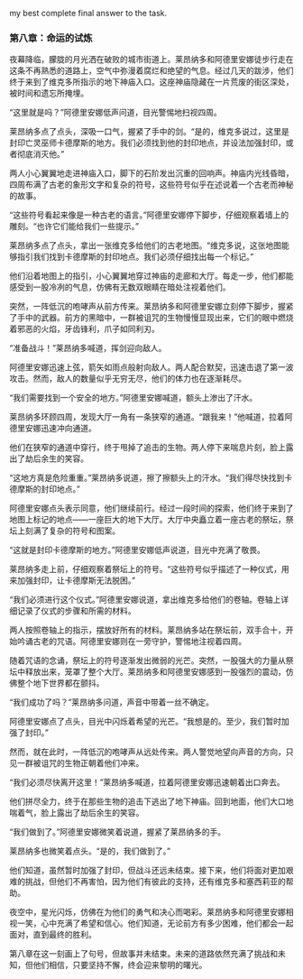 my best complete final answer to the task.

### 第八章：命运的试炼

夜幕降临，朦胧的月光洒在破败的城市街道上。莱昂纳多和阿德里安娜徒步行走在这条不再熟悉的道路上，空气中弥漫着腐烂和绝望的气息。经过几天的跋涉，他们终于来到了维克多所指示的地下神庙入口。这座神庙隐藏在一片荒废的街区深处，被时间和遗忘所掩埋。

“这里就是吗？”阿德里安娜低声问道，目光警惕地扫视四周。

莱昂纳多点了点头，深吸一口气，握紧了手中的剑。“是的，维克多说过，这里是封印亡灵巫师卡德摩斯的地方。我们必须找到他的封印地点，并设法加强封印，或者彻底消灭他。”

两人小心翼翼地走进神庙入口，脚下的石阶发出沉重的回响声。神庙内光线昏暗，四周布满了古老的象形文字和复杂的符号，这些符号似乎在述说着一个古老而神秘的故事。

“这些符号看起来像是一种古老的语言。”阿德里安娜停下脚步，仔细观察着墙上的雕刻。“也许它们能给我们一些提示。”

莱昂纳多点了点头，拿出一张维克多给他们的古老地图。“维克多说，这张地图能够指引我们找到卡德摩斯的封印地点。我们必须仔细找出每一个标记。”

他们沿着地图上的指引，小心翼翼地穿过神庙的走廊和大厅。每走一步，他们都能感受到一股冷冽的气息，仿佛有无数双眼睛在暗处注视着他们。

突然，一阵低沉的咆哮声从前方传来。莱昂纳多和阿德里安娜立刻停下脚步，握紧了手中的武器。前方的黑暗中，一群被诅咒的生物慢慢显现出来，它们的眼中燃烧着邪恶的火焰，牙齿锋利，爪子如同利刃。

“准备战斗！”莱昂纳多喊道，挥剑迎向敌人。

阿德里安娜迅速上弦，箭矢如雨点般射向敌人。两人配合默契，迅速击退了第一波攻击。然而，敌人的数量似乎无穷无尽，他们的体力也在逐渐耗尽。

“我们需要找到一个安全的地方。”阿德里安娜喊道，额头上渗出了汗水。

莱昂纳多环顾四周，发现大厅一角有一条狭窄的通道。“跟我来！”他喊道，拉着阿德里安娜迅速冲向通道。

他们在狭窄的通道中穿行，终于甩掉了追击的生物。两人停下来喘息片刻，脸上露出了劫后余生的笑容。

“这地方真是危险重重。”莱昂纳多说道，擦了擦额头上的汗水。“我们得尽快找到卡德摩斯的封印地点。”

阿德里安娜点头表示同意，他们继续前行。经过一段时间的探索，他们终于来到了地图上标记的地点——一座巨大的地下大厅。大厅中央矗立着一座古老的祭坛，祭坛上刻满了复杂的符号和图案。

“这就是封印卡德摩斯的地方。”阿德里安娜低声说道，目光中充满了敬畏。

莱昂纳多走上前，仔细观察着祭坛上的符号。“这些符号似乎描述了一种仪式，用来加强封印，让卡德摩斯无法脱困。”

“我们必须进行这个仪式。”阿德里安娜说道，拿出维克多给他们的卷轴。卷轴上详细记录了仪式的步骤和所需的材料。

两人按照卷轴上的指示，摆放好所有的材料。莱昂纳多站在祭坛前，双手合十，开始吟诵古老的咒语。阿德里安娜则在一旁守护，警惕地注视着四周。

随着咒语的念诵，祭坛上的符号逐渐发出微弱的光芒。突然，一股强大的力量从祭坛中释放出来，笼罩了整个大厅。莱昂纳多和阿德里安娜感到一股强烈的震动，仿佛整个地下世界都在颤抖。

“我们成功了吗？”莱昂纳多问道，声音中带着一丝不确定。

阿德里安娜点了点头，目光中闪烁着希望的光芒。“我想是的。至少，我们暂时加强了封印。”

然而，就在此时，一阵低沉的咆哮声从远处传来。两人警觉地望向声音的方向，只见一群被诅咒的生物正朝着他们冲来。

“我们必须尽快离开这里！”莱昂纳多喊道，拉着阿德里安娜迅速朝着出口奔去。

他们拼尽全力，终于在那些生物的追击下逃出了地下神庙。回到地面，他们大口地喘着气，脸上露出了劫后余生的笑容。

“我们做到了。”阿德里安娜微笑着说道，握紧了莱昂纳多的手。

莱昂纳多也微笑着点头。“是的，我们做到了。”

他们知道，虽然暂时加强了封印，但战斗还远未结束。接下来，他们将面对更加艰难的挑战，但他们不再害怕，因为他们有彼此的支持，还有维克多和塞西莉亚的帮助。

夜空中，星光闪烁，仿佛在为他们的勇气和决心而喝彩。莱昂纳多和阿德里安娜相视一笑，心中充满了希望和信心。他们知道，无论前方有多少困难，他们都会一起面对，直到最终的胜利。

第八章在这一刻画上了句号，但故事并未结束。未来的道路依然充满了挑战和未知，但他们相信，只要坚持不懈，终会迎来黎明的曙光。